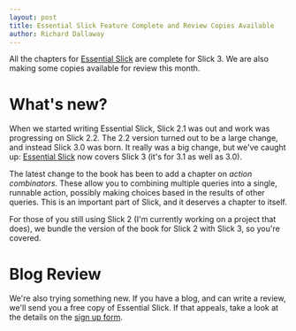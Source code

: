 ```yaml
---
layout: post
title: Essential Slick Feature Complete and Review Copies Available
author: Richard Dallaway
---
```


All the chapters for [Essential Slick] are complete for Slick 3.
We are also making some copies available for review this month.

[Essential Slick]: http://underscore.io/books/essential-slick/
[sign up form]: http://goo.gl/forms/ThwvGjpl35

<!-- break -->

# What's new?

When we started writing Essential Slick, Slick 2.1 was out and work was progressing on Slick 2.2.
The 2.2 version turned out to be a large change, and instead Slick 3.0 was born.
It really was a big change, but we've caught up: [Essential Slick] now covers Slick 3 (it's for 3.1 as well as 3.0).

The latest change to the book has been to add a chapter on _action combinators_.
These allow you to combining multiple queries into a single, runnable action,
possibly making choices based in the results of other queries.
This is an important part of Slick, and it deserves a chapter to itself.

For those of you still using Slick 2 (I'm currently working on a project that does),
we bundle the version of the book for Slick 2 with Slick 3, so you're covered.

# Blog Review

We're also trying something new.
If you have a blog, and can write a review, we'll send you a free copy of Essential Slick.
If that appeals, take a look at the details on the [sign up form].
